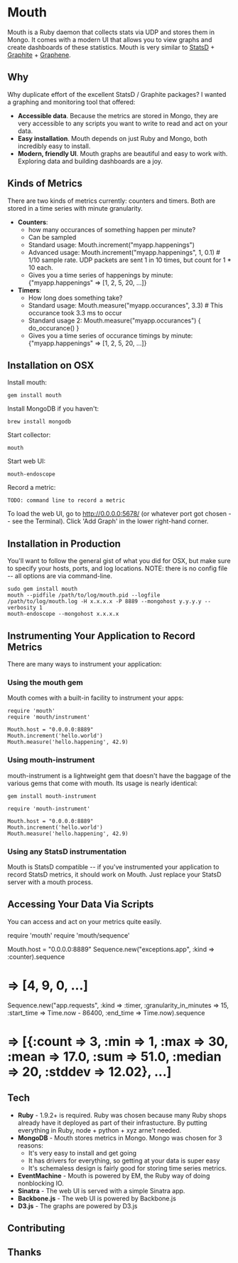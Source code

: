 # Mouth

Mouth is a Ruby daemon that collects stats via UDP and stores them in Mongo.  It comes with a modern UI that allows you to view graphs and create dashboards of these statistics.  Mouth is very similar to [StatsD](https://github.com/etsy/statsd) + [Graphite](http://graphite.wikidot.com/) + [Graphene](http://jondot.github.com/graphene/).


## Why

Why duplicate effort of the excellent StatsD / Graphite packages?  I wanted a graphing and monitoring tool that offered:


* **Accessible data**.  Because the metrics are stored in Mongo, they are very accessible to any scripts you want to write to read and act on your data.
* **Easy installation**.  Mouth depends on just Ruby and Mongo, both incredibly easy to install.
* **Modern, friendly UI**.  Mouth graphs are beautiful and easy to work with.  Exploring data and building dashboards are a joy.

## Kinds of Metrics

There are two kinds of metrics currently: counters and timers.  Both are stored in a time series with minute granularity.

* **Counters**:
  * how many occurances of something happen per minute?
  * Can be sampled
  * Standard usage: Mouth.increment("myapp.happenings")
  * Advanced usage: Mouth.increment("myapp.happenings", 1, 0.1) # 1/10 sample rate.  UDP packets are sent 1 in 10 times, but count for 1 * 10 each.
  * Gives you a time series of happenings by minute: {"myapp.happenings" => [1, 2, 5, 20, ...]}
* **Timers**:
  * How long does something take?
  * Standard usage: Mouth.measure("myapp.occurances", 3.3) # This occurance took 3.3 ms to occur
  * Standard usage 2: Mouth.measure("myapp.occurances") { do_occurance() }
  * Gives you a time series of occurance timings by minute: {"myapp.happenings" => [1, 2, 5, 20, ...]}

## Installation on OSX

Install mouth:

    gem install mouth

Install MongoDB if you haven't:

    brew install mongodb

Start collector:

    mouth

Start web UI:

    mouth-endoscope

Record a metric:

    TODO: command line to record a metric

To load the web UI, go to http://0.0.0.0:5678/ (or whatever port got chosen -- see the Terminal).  Click 'Add Graph' in the lower right-hand corner.

## Installation in Production

You'll want to follow the general gist of what you did for OSX, but make sure to specify your hosts, ports, and log locations.
NOTE: there is no config file -- all options are via command-line.

    sudo gem install mouth
    mouth --pidfile /path/to/log/mouth.pid --logfile /path/to/log/mouth.log -H x.x.x.x -P 8889 --mongohost y.y.y.y --verbosity 1
    mouth-endoscope --mongohost x.x.x.x

## Instrumenting Your Application to Record Metrics

There are many ways to instrument your application:


### Using the mouth gem

Mouth comes with a built-in facility to instrument your apps:
    
    require 'mouth'
    require 'mouth/instrument'
    
    Mouth.host = "0.0.0.0:8889"
    Mouth.increment('hello.world')
    Mouth.measure('hello.happening', 42.9)
    
### Using mouth-instrument
  
mouth-instrument is a lightweight gem that doesn't have the baggage of the various gems that come with mouth. Its usage is nearly identical:
    
    gem install mouth-instrument

    require 'mouth-instrument'
    
    Mouth.host = "0.0.0.0:8889"
    Mouth.increment('hello.world')
    Mouth.measure('hello.happening', 42.9)
    
### Using any StatsD instrumentation
  
Mouth is StatsD compatible -- if you've instrumented your application to record StatsD metrics, it should work on Mouth.  Just replace your StatsD server with a mouth process.

## Accessing Your Data Via Scripts

You can access and act on your metrics quite easily.

  require 'mouth'
  require 'mouth/sequence'
  
  Mouth.host = "0.0.0.0:8889"
  Sequence.new("exceptions.app", :kind => :counter).sequence
  # => [4, 9, 0, ...]
  
  Sequence.new("app.requests", :kind => :timer, :granularity_in_minutes => 15, :start_time => Time.now - 86400, :end_time => Time.now).sequence
  # => [{:count => 3, :min => 1, :max => 30, :mean => 17.0, :sum => 51.0, :median => 20, :stddev => 12.02}, ...]

## Tech

* **Ruby** - 1.9.2+ is required.  Ruby was chosen because many Ruby shops already have it deployed as part of their infrastucture.  By putting everything in Ruby, node + python + xyz arne't needed.
* **MongoDB** -  Mouth stores metrics in Mongo.  Mongo was chosen for 3 reasons:
  * It's very easy to install and get going
  * It has drivers for everything, so getting at your data is super easy
  * It's schemaless design is fairly good for storing time series metrics.
* **EventMachine** - Mouth is powered by EM, the Ruby way of doing nonblocking IO.
* **Sinatra** - The web UI is served with a simple Sinatra app.
* **Backbone.js** - The web UI is powered by Backbone.js
* **D3.js** - The graphs are powered by D3.js


## Contributing

## Thanks
